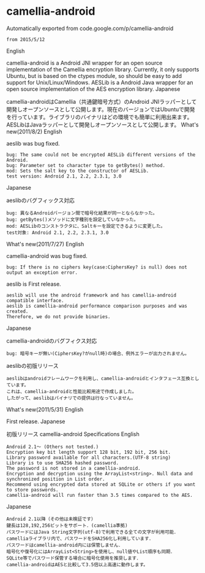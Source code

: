 # camellia-android
Automatically exported from code.google.com/p/camellia-android

    from 2015/5/12

English

camellia-android is a Android JNI wrapper for an open source implementation of the Camellia encryption library. Currently, it only supports Ubuntu, but is based on the ctypes module, so should be easy to add support for Unix/Linux/Windows.
AESLib is a Android Java wrapper for an open source implementation of the AES encryption library.
Japanese

camellia-androidはCamellia（共通鍵暗号方式）のAndroid JNIラッパーとして開発しオープンソースとして公開します。現在のバージョンではUbuntuで開発を行っています。ライブラリのバイナリはどの環境でも簡単に利用出来ます。
AESLibはJavaラッパーとして開発しオープンソースとして公開します。
What's new(2011/8/2)
English

aeslib was bug fixed.

    bug: The same could not be encrypted AESLib different versions of the Android.
    bug: Parameter set to character type to getBytes() method.
    mod: Sets the salt key to the constructor of AESLib.
    test version: Android 2.1, 2.2, 2.3.1, 3.0

Japanese

aeslibのバグフィックス対応

    bug: 異なるAndroidバージョン間で暗号化結果が同一とならなかった。
    bug: getBytes()メソッドに文字種別を設定していなかった。
    mod: AESLibのコンストラクタに、Saltキーを設定できるように変更した。
    test対象: Android 2.1, 2.2, 2.3.1, 3.0

What's new(2011/7/27)
English

camellia-android was bug fixed.

    bug: If there is no ciphers key(case:CiphersKey? is null) does not output an exception error. 

aeslib is First release.

    aeslib will use the android framework and has camellia-android compatible interface.
    aeslib is camellia-android performance comparison purposes and was created.
    Therefore, we do not provide binaries.

Japanese

camellia-androidのバグフィクス対応

    bug: 暗号キーが無い(CiphersKey?がnull時)の場合、例外エラーが出力されません。

aeslibの初版リリース

    aeslibはandroidフレームワークを利用し、camellia-androidとインタフェース互換としています。
    これは、camellia-androidと性能比較用途で作成しました。
    したがって、aeslibはバイナリでの提供は行なっていません。

What's new(2011/5/31)
English

First release.
Japanese

初版リリース
camellia-android Specifications
English

    Android 2.1～ (Others not tested.)
    Encryption key bit length support 128 bit, 192 bit, 256 bit.
    Library password available for all characters.(UTF-8 string)
    Library is to use SHA256 hashed password.
    The password is not stored in a camellia-android.
    Encryption and decryption using the ArrayList<string>. Null data and synchronized position in List order.
    Recommend using encrypted data stored at SQLite or others if you want to store passwords​​.
    camellia-android will run faster than 3.5 times compared to the AES. 

Japanese

    Android 2.1以降（その他は未検証です）
    鍵長は128,192,256ビットをサポート．(camellia準拠)
    パスワードにはJava String文字列(utf-8)で利用できる全ての文字が利用可能．
    camelliaライブラリ内で、パスワードをSHA256化し利用しています．
    パスワードはcamellia-android内には保管しません．
    暗号化や復号化にはArrayList<String>を使用し、null値やList順序も同期．
    SQLite等でパスワード保管する場合に暗号化使用を推奨します．
    camellia-androidはAESと比較して3.5倍以上高速に動作します。 
